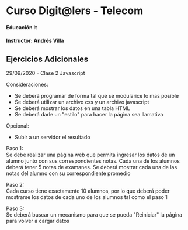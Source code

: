 # Curso Digit@lers - Telecom
#### Educación It
#### Instructor: Andrés Villa

## Ejercicios Adicionales
29/09/2020 - Clase 2 Javascript  

Consideraciones:  
- Se deberá programar de forma tal que se modularice lo mas posible  
- Se deberá utilizar un archivo css y un archivo javascript  
- Se deberá mostrar los datos en una tabla HTML  
- Se deberá darle un "estilo" para hacer la página sea llamativa  

Opcional:  
- Subir a un servidor el resultado  

Paso 1:  
Se debe realizar una página web que permita ingresar los datos de un alumno junto con sus correspondientes notas. Cada una de los alumnos deberá tener 5 notas de examanes. Se deberá mostrar cada una de las notas del alumno con su correspondiente promedio  

Paso 2:  
Cada curso tiene exactamente 10 alumnos, por lo que deberá poder mostrarse los datos de cada uno de los alumnos tal como el paso 1  

Paso 3:  
Se deberá buscar un mecanismo para que se pueda "Reiniciar" la página para volver a cargar datos  